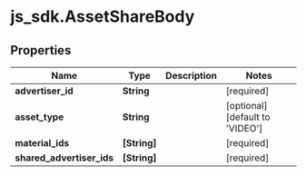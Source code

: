 # js_sdk.AssetShareBody

## Properties
Name | Type | Description | Notes
------------ | ------------- | ------------- | -------------
**advertiser_id** | **String** |  | [required] 
**asset_type** | **String** |  | [optional] [default to &#x27;VIDEO&#x27;]
**material_ids** | **[String]** |  | [required] 
**shared_advertiser_ids** | **[String]** |  | [required] 
